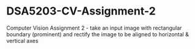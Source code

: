 # DSA5203-CV-Assignment-2
Computer Vision Assignment 2 - take an input image with rectangular boundary (prominent) and rectify the image to be aligned to horizontal &amp; vertical axes
